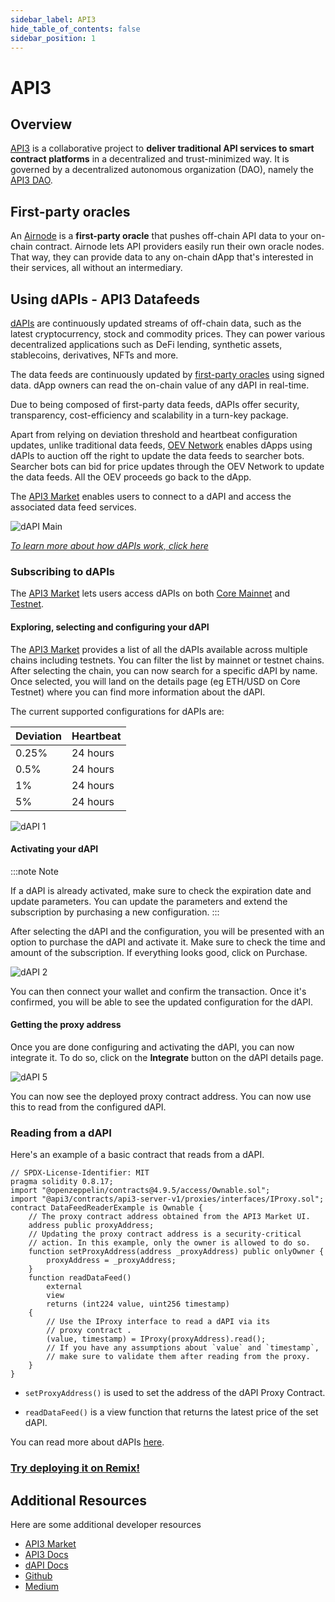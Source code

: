```yaml
---
sidebar_label: API3
hide_table_of_contents: false
sidebar_position: 1
---
```


# API3

[API3]: https://api3.com/

## Overview

[API3](https://api3.org) is a collaborative project to **deliver traditional API services to smart contract platforms** in a decentralized and trust-minimized way. It is governed by a decentralized autonomous organization (DAO), namely the [API3 DAO](https://api3.org/dao).

## First-party oracles

An [Airnode](https://docs.api3.org/explore/airnode/what-is-airnode.html) is a **first-party oracle** that pushes off-chain API data to your on-chain contract. Airnode lets API providers easily run their own oracle nodes. That way, they can provide data to any on-chain dApp that's interested in their services, all without an intermediary.

## Using dAPIs - API3 Datafeeds

[dAPIs](https://docs.api3.org/reference/dapis/understand/) are continuously updated streams of off-chain data, such as the latest cryptocurrency, stock and commodity prices. They can power various decentralized applications such as DeFi lending, synthetic assets, stablecoins, derivatives, NFTs and more.

The data feeds are continuously updated by [first-party oracles](https://docs.api3.org/explore/introduction/first-party.html) using signed data. dApp owners can read the on-chain value of any dAPI in real-time.

Due to being composed of first-party data feeds, dAPIs offer security, transparency, cost-efficiency and scalability in a turn-key package.

Apart from relying on deviation threshold and heartbeat configuration updates, unlike traditional data feeds, [OEV Network](https://docs.api3.org/explore/introduction/oracle-extractable-value.html) enables dApps using dAPIs to auction off the right to update the data feeds to searcher bots. Searcher bots can bid for price updates through the OEV Network to update the data feeds. All the OEV proceeds go back to the dApp.

The [API3 Market](https://market.api3.org/) enables users to connect to a dAPI and access the associated data feed services.

![dAPI Main](../../static/img/oracles/api3/dapi-main.png)

[*To learn more about how dAPIs work, click here*](https://docs.api3.org/explore/dapis/what-are-dapis.html)

### Subscribing to dAPIs

The [API3 Market](https://market.api3.org/core) lets users access dAPIs on both [Core Mainnet](https://market.api3.org/core) and [Testnet](https://market.api3.org/core-testnet).

#### Exploring, selecting and configuring your dAPI

The [API3 Market](https://market.api3.org/core) provides a list of all the dAPIs available across multiple chains including testnets. You can filter the list by mainnet or testnet chains. After selecting the chain, you can now search for a specific dAPI by name. Once selected, you will land on the details page (eg ETH/USD on Core Testnet) where you can find more information about the dAPI. 

The current supported configurations for dAPIs are:

| Deviation | Heartbeat |
| --------- | --------- |
| 0.25%     | 24 hours  |
| 0.5%      | 24 hours  |
| 1%        | 24 hours  |
| 5%        | 24 hours  |

![dAPI 1](../../static/img/oracles/api3/dapi-1.png)

#### Activating your dAPI

:::note
Note

If a dAPI is already activated, make sure to check the expiration date and update parameters. You can update the parameters and extend the subscription by purchasing a new configuration.
:::

After selecting the dAPI and the configuration, you will be presented with an option to purchase the dAPI and activate it. Make sure to check the time and amount of the subscription. If everything looks good, click on Purchase.

![dAPI 2](../../static/img/oracles/api3/dapi-2.png)

You can then connect your wallet and confirm the transaction. Once it's confirmed, you will be able to see the updated configuration for the dAPI.

#### Getting the proxy address

Once you are done configuring and activating the dAPI, you can now integrate it. To do so, click on the **Integrate** button on the dAPI details page.

![dAPI 5](../../static/img/oracles/api3/dapi-5.png)

You can now see the deployed proxy contract address. You can now use this to read from the configured dAPI.

### Reading from a dAPI

Here's an example of a basic contract that reads from a dAPI.

```solidity
// SPDX-License-Identifier: MIT
pragma solidity 0.8.17;
import "@openzeppelin/contracts@4.9.5/access/Ownable.sol";
import "@api3/contracts/api3-server-v1/proxies/interfaces/IProxy.sol";
contract DataFeedReaderExample is Ownable {
    // The proxy contract address obtained from the API3 Market UI.
    address public proxyAddress;
    // Updating the proxy contract address is a security-critical
    // action. In this example, only the owner is allowed to do so.
    function setProxyAddress(address _proxyAddress) public onlyOwner {
        proxyAddress = _proxyAddress;
    }
    function readDataFeed()
        external
        view
        returns (int224 value, uint256 timestamp)
    {
        // Use the IProxy interface to read a dAPI via its
        // proxy contract .
        (value, timestamp) = IProxy(proxyAddress).read();
        // If you have any assumptions about `value` and `timestamp`,
        // make sure to validate them after reading from the proxy.
    }
}
```

- `setProxyAddress()` is used to set the address of the dAPI Proxy Contract.

- `readDataFeed()` is a view function that returns the latest price of the set dAPI.

You can read more about dAPIs [here](https://docs.api3.org/guides/dapis/subscribing-to-dapis/).

### [Try deploying it on Remix!](https://remix.ethereum.org/#url=https://github.com/api3-ecosystem/remix-contracts/blob/master/contracts/DapiReader.sol&lang=en&optimize=false&runs=200&evmVersion=null&version=soljson-v0.8.18+commit.87f61d96.js)


## Additional Resources

Here are some additional developer resources

- [API3 Market](https://market.api3.org/core)
- [API3 Docs](https://docs.api3.org/)
- [dAPI Docs](https://docs.api3.org/guides/dapis/)
- [Github](https://github.com/api3dao/)
- [Medium](https://medium.com/api3)